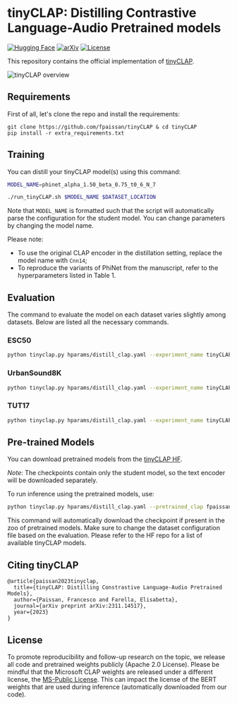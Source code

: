 # tinyCLAP: Distilling Contrastive Language-Audio Pretrained models

[![Hugging Face](https://img.shields.io/badge/%F0%9F%A4%97%20Hugging%20Face-blue)](https://huggingface.co/fpaissan/tinyCLAP) [![arXiv](https://img.shields.io/badge/arXiv-1234.56789-b31b1b.svg)](https://arxiv.org/abs/2311.14517) [![License](https://img.shields.io/badge/License-Apache_2.0-blue.svg)](https://github.com/fpaissan/tinyCLAP/blob/main/LICENSE)

This repository contains the official implementation of [tinyCLAP](https://arxiv.org/abs/2311.14517).

![tinyCLAP overview](https://francescopaissan.it/tinyclapweb/assets/overview.png)

## Requirements

First of all, let's clone the repo and install the requirements:

```setup
git clone https://github.com/fpaissan/tinyCLAP & cd tinyCLAP
pip install -r extra_requirements.txt
```

## Training

You can distill your tinyCLAP model(s) using this command:

```bash
MODEL_NAME=phinet_alpha_1.50_beta_0.75_t0_6_N_7

./run_tinyCLAP.sh $MODEL_NAME $DATASET_LOCATION
```

Note that `MODEL_NAME` is formatted such that the script will automatically parse the configuration for the student model.
You can change parameters by changing the model name.

Please note:
- To use the original CLAP encoder in the distillation setting, replace the model name with `Cnn14`;
- To reproduce the variants of PhiNet from the manuscript, refer to the hyperparameters listed in Table 1.

## Evaluation

The command to evaluate the model on each dataset varies slightly among datasets.
Below are listed all the necessary commands.

### ESC50

```bash
python tinyclap.py hparams/distill_clap.yaml --experiment_name tinyCLAP_$MODEL_NAME --zs_eval True --esc_folder $PATH_TO_ESC
```

### UrbanSound8K

```bash
python tinyclap.py hparams/distill_clap.yaml --experiment_name tinyCLAP_$MODEL_NAME --zs_eval True --us8k_folder $PATH_TO_US8K
```

### TUT17

```bash
python tinyclap.py hparams/distill_clap.yaml --experiment_name tinyCLAP_$MODEL_NAME --zs_eval True --tut17_folder $PATH_TO_TUT17
```

## Pre-trained Models

You can download pretrained models from the [tinyCLAP HF](https://huggingface.co/fpaissan/tinyCLAP).

_Note_:  The checkpoints contain only the student model, so the text encoder will be downloaded separately.

To run inference using the pretrained models, use:

```bash
python tinyclap.py hparams/distill_clap.yaml --pretrained_clap fpaissan/tinyCLAP/$MODEL_NAME.ckpt --zs_eval True --esc_folder $PATH_TO_ESC
```

This command will automatically download the checkpoint if present in the zoo of pretrained models. Make sure to change the dataset configuration file based on the evaluation.
Please refer to the HF repo for a list of available tinyCLAP models.

## Citing tinyCLAP

```
@article{paissan2023tinyclap,
  title={tinyCLAP: Distilling Constrastive Language-Audio Pretrained Models},
  author={Paissan, Francesco and Farella, Elisabetta},
  journal={arXiv preprint arXiv:2311.14517},
  year={2023}
}
```

## License

To promote reproducibility and follow-up research on the topic, we release all code and pretrained weights publicly (Apache 2.0 License).
Please be mindful that the Microsoft CLAP weights are released under a different license, the [MS-Public License](https://huggingface.co/datasets/choosealicense/licenses/blob/main/markdown/ms-pl.md). This can impact the license of the BERT weights that are used during inference (automatically downloaded from our code).
